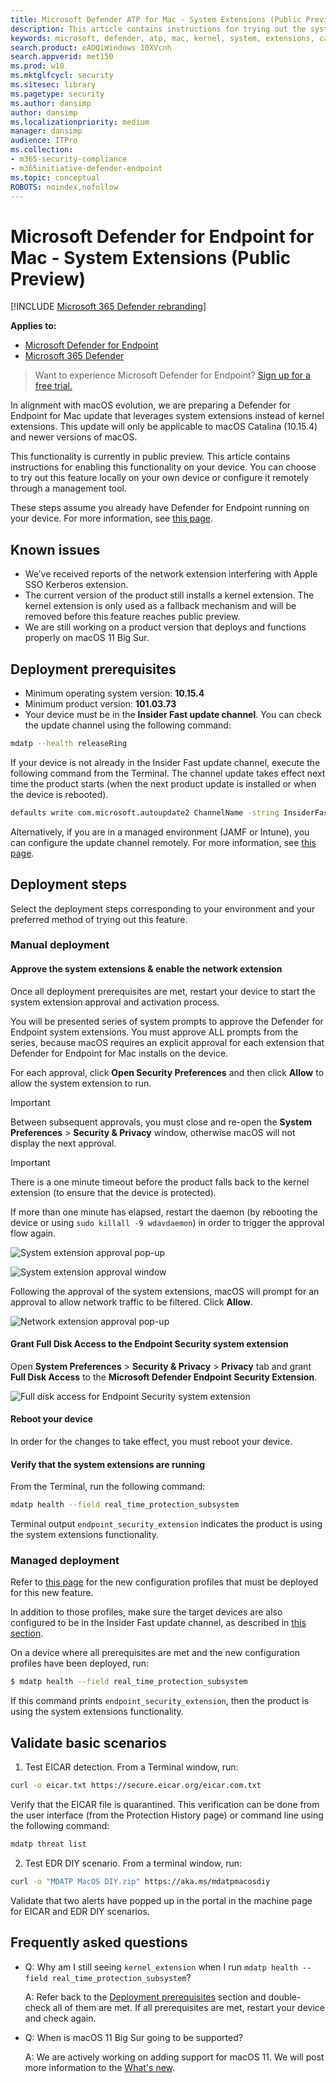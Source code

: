 ```yaml
---
title: Microsoft Defender ATP for Mac - System Extensions (Public Preview)
description: This article contains instructions for trying out the system extensions functionality of Microsoft Defender ATP for Mac. This functionality is currently in public preview.
keywords: microsoft, defender, atp, mac, kernel, system, extensions, catalina
search.product: eADQiWindows 10XVcnh
search.appverid: met150
ms.prod: w10
ms.mktglfcycl: security
ms.sitesec: library
ms.pagetype: security
ms.author: dansimp
author: dansimp
ms.localizationpriority: medium
manager: dansimp
audience: ITPro
ms.collection: 
- m365-security-compliance 
- m365initiative-defender-endpoint 
ms.topic: conceptual
ROBOTS: noindex,nofollow
---
```


# Microsoft Defender for Endpoint for Mac - System Extensions (Public Preview)

[!INCLUDE [Microsoft 365 Defender rebranding](../../includes/microsoft-defender.md)]

**Applies to:**
- [Microsoft Defender for Endpoint](https://go.microsoft.com/fwlink/p/?linkid=2146631)
- [Microsoft 365 Defender](https://go.microsoft.com/fwlink/?linkid=2118804)

> Want to experience Microsoft Defender for Endpoint? [Sign up for a free trial.](https://www.microsoft.com/microsoft-365/windows/microsoft-defender-atp?ocid=docs-wdatp-exposedapis-abovefoldlink)

In alignment with macOS evolution, we are preparing a Defender for Endpoint for Mac update that leverages system extensions instead of kernel extensions. This update will only be applicable to macOS Catalina (10.15.4) and newer versions of macOS.

This functionality is currently in public preview. This article contains instructions for enabling this functionality on your device. You can choose to try out this feature locally on your own device or configure it remotely through a management tool.

These steps assume you already have Defender for Endpoint running on your device. For more information, see [this page](microsoft-defender-atp-mac.md).

## Known issues

- We’ve received reports of the network extension interfering with Apple SSO Kerberos extension.
- The current version of the product still installs a kernel extension. The kernel extension is only used as a fallback mechanism and will be removed before this feature reaches public preview.
- We are still working on a product version that deploys and functions properly on macOS 11 Big Sur.

## Deployment prerequisites

- Minimum operating system version: **10.15.4**
- Minimum product version: **101.03.73**
- Your device must be in the **Insider Fast update channel**. You can check the update channel using the following command:

```bash
mdatp --health releaseRing
```

If your device is not already in the Insider Fast update channel, execute the following command from the Terminal. The channel update takes effect next time the product starts (when the next product update is installed or when the device is rebooted).

```bash
defaults write com.microsoft.autoupdate2 ChannelName -string InsiderFast
```

Alternatively, if you are in a managed environment (JAMF or Intune), you can configure the update channel remotely. For more information, see [this page](mac-updates.md#set-the-channel-name).

## Deployment steps

Select the deployment steps corresponding to your environment and your preferred method of trying out this feature.

### Manual deployment

#### Approve the system extensions & enable the network extension

Once all deployment prerequisites are met, restart your device to start the system extension approval and activation process.

You will be presented series of system prompts to approve the Defender for Endpoint system extensions. You must approve ALL prompts from the series, because macOS requires an explicit approval for each extension that Defender for Endpoint for Mac installs on the device.

For each approval, click **Open Security Preferences** and then click **Allow** to allow the system extension to run.

> [!IMPORTANT]
> Between subsequent approvals, you must close and re-open the **System Preferences** > **Security & Privacy** window, otherwise macOS will not display the next approval. 

> [!IMPORTANT]
> There is a one minute timeout before the product falls back to the kernel extension (to ensure that the device is protected). 
>
> If more than one minute has elapsed, restart the daemon (by rebooting the device or using `sudo killall -9 wdavdaemon`) in order to trigger the approval flow again.

![System extension approval pop-up](images/mac-system-extension-approval.png)

![System extension approval window](images/mac-system-extension-pref.png)

Following the approval of the system extensions, macOS will prompt for an approval to allow network traffic to be filtered. Click **Allow**.

![Network extension approval pop-up](images/mac-system-extension-filter.png)

#### Grant Full Disk Access to the Endpoint Security system extension

Open **System Preferences** > **Security & Privacy** > **Privacy** tab and grant **Full Disk Access** to the **Microsoft Defender Endpoint Security Extension**.

![Full disk access for Endpoint Security system extension](images/mac-system-extension-fda.png)

#### Reboot your device

In order for the changes to take effect, you must reboot your device.

#### Verify that the system extensions are running

From the Terminal, run the following command:

```bash
mdatp health --field real_time_protection_subsystem
```

Terminal output `endpoint_security_extension` indicates the product is using the system extensions functionality.

### Managed deployment

Refer to [this page](mac-sysext-policies.md#jamf) for the new configuration profiles that must be deployed for this new feature.

In addition to those profiles, make sure the target devices are also configured to be in the Insider Fast update channel, as described in [this section](#deployment-prerequisites).

On a device where all prerequisites are met and the new configuration profiles have been deployed, run:

```bash
$ mdatp health --field real_time_protection_subsystem
```

If this command prints `endpoint_security_extension`, then the product is using the system extensions functionality.

## Validate basic scenarios

1. Test EICAR detection. From a Terminal window, run:

```bash
curl -o eicar.txt https://secure.eicar.org/eicar.com.txt
```

  Verify that the EICAR file is quarantined. This verification can be done from the user interface (from the Protection History page) or command line using the following command:

```bash
mdatp threat list
```

2. Test EDR DIY scenario. From a terminal window, run:

```bash
curl -o "MDATP MacOS DIY.zip" https://aka.ms/mdatpmacosdiy
```

  Validate that two alerts have popped up in the portal in the machine page for EICAR and EDR DIY scenarios.

## Frequently asked questions

- Q: Why am I still seeing `kernel_extension` when I run `mdatp health --field real_time_protection_subsystem`?
    
    A: Refer back to the [Deployment prerequisites](#deployment-prerequisites) section and double-check all of them are met. If all prerequisites are met, restart your device and check again.

- Q: When is macOS 11 Big Sur going to be supported?

    A: We are actively working on adding support for macOS 11. We will post more information to the [What's new](mac-whatsnew.md).
